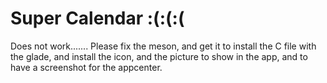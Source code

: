 # Super Calendar :(:(:(

Does not work....... Please fix the meson, and get it to install the C file with the glade, and install the icon, and the picture to show in the app, and to have a screenshot for the appcenter.

